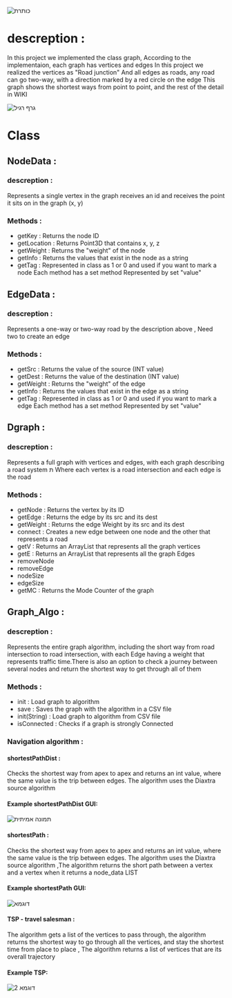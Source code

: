 
![כותרת](https://user-images.githubusercontent.com/54840897/71785482-aedfde00-3008-11ea-8666-ce053db6bc18.PNG)



# descreption :
In this project we implemented the class graph,
According to the implementaion, each graph has vertices and edges
In this project we realized the vertices as "Road junction" And all edges as roads, any road can go two-way, with a direction marked by a red circle on the edge This graph shows the shortest ways from point to point, and the rest of the detail in WIKI

![גרף רגיל](https://user-images.githubusercontent.com/54840897/71784225-b64bbb00-2ff9-11ea-8598-92e4059b0897.PNG)


# Class



## NodeData : 

### descreption :
Represents a single vertex in the graph receives an id and receives the point it sits on in the graph (x, y)

### Methods :
- getKey : Returns the node ID
- getLocation : Returns Point3D that contains x, y, z
- getWeight : Returns the "weight" of the node
- getInfo : Returns the values ​​that exist in the node as a string
- getTag : Represented in class as 1 or 0 and used if you want to mark a node
Each method has a set method Represented by set "value"


## EdgeData : 

### descreption :
Represents a one-way or two-way road by the description above , Need two to create an edge

### Methods :
- getSrc : Returns the value of the source (INT value)
- getDest : Returns the value of the destination (INT value)
- getWeight : Returns the "weight" of the edge
- getInfo : Returns the values ​​that exist in the edge as a string
- getTag : Represented in class as 1 or 0 and used if you want to mark a edge
Each method has a set method Represented by set "value"


## Dgraph : 

### descreption :
Represents a full graph with vertices and edges, with each graph describing a road system ת Where each vertex is a road intersection and each edge is the road

### Methods :
- getNode : Returns the vertex by its ID
- getEdge : Returns the edge by its src and its dest
- getWeight : Returns the edge Weight by its src and its dest
- connect : Creates a new edge between one node and the other that represents a road
- getV : Returns an ArrayList that represents all the graph vertices
- getE : Returns an ArrayList that represents all the graph Edges
- removeNode 
- removeEdge
- nodeSize
- edgeSize
- getMC : Returns the Mode Counter of the graph



## Graph_Algo : 

### descreption :
Represents the entire graph algorithm, including the short way from road intersection to road intersection, with each Edge having a weight that represents traffic time.There is also an option to check a journey between several nodes and return the shortest way to get through all of them


### Methods :
- init : Load graph to algorithm
- save : Saves the graph with the algorithm in a CSV file
- init(String) : Load graph to algorithm from CSV file
- isConnected : Checks if a graph is strongly Connected

### Navigation algorithm :

#### shortestPathDist : 
Checks the shortest way from apex to apex and returns an int value, where the same value is the trip between edges.
The algorithm uses the Diaxtra source algorithm

#### Example shortestPathDist GUI:
![תמונה אמיתית](https://user-images.githubusercontent.com/54840897/71784890-87d1de00-3001-11ea-97df-35895d079556.PNG)

#### shortestPath : 
Checks the shortest way from apex to apex and returns an int value, where the same value is the trip between edges.
The algorithm uses the Diaxtra source algorithm ,The algorithm returns the short path between a vertex and a vertex when it returns a node_data LIST

#### Example shortestPath GUI:
![דוגמא](https://user-images.githubusercontent.com/54840897/71784979-cc11ae00-3002-11ea-9692-9850e65e0566.PNG)

#### TSP - travel salesman : 
The algorithm gets a list of the vertices to pass through, the algorithm returns the shortest way to go through all the vertices, and stay the shortest time from place to place , The algorithm returns a list of vertices that are its overall trajectory

#### Example TSP:
![דוגמא 2](https://user-images.githubusercontent.com/54840897/71785116-87871200-3004-11ea-9cbc-b512938c1d45.PNG)


